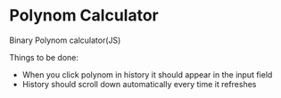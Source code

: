 # Polynom Calculator
Binary Polynom calculator(JS)

Things to be done:
- When you click polynom in history it should appear in the input field
- History should scroll down automatically every time it refreshes
